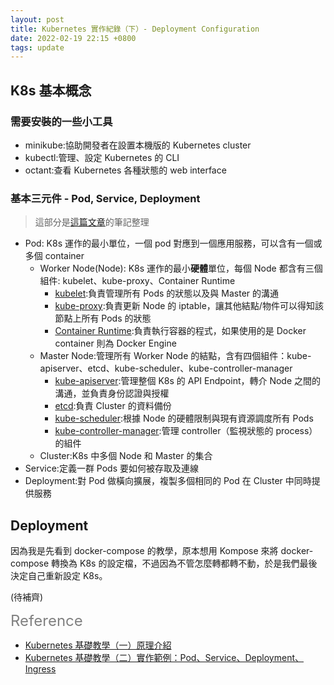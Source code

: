 ```yaml
---
layout: post
title: Kubernetes 實作紀錄（下）- Deployment Configuration
date: 2022-02-19 22:15 +0800
tags: update
---
```


## K8s 基本概念
### 需要安裝的一些小工具
* minikube:協助開發者在設置本機版的 Kubernetes cluster
* kubectl:管理、設定 Kubernetes 的 CLI
* octant:查看 Kubernetes 各種狀態的 web interface

### 基本三元件 - Pod, Service, Deployment
> 這部分是[這篇文章](https://cwhu.medium.com/kubernetes-basic-concept-tutorial-e033e3504ec0)的筆記整理

* Pod: K8s 運作的最小單位，一個 pod 對應到一個應用服務，可以含有一個或多個 container
  * Worker Node(Node): K8s 運作的最小**硬體**單位，每個 Node 都含有三個組件: kubelet、kube-proxy、Container Runtime
    * <ins>kubelet</ins>:負責管理所有 Pods 的狀態以及與 Master 的溝通
    * <ins>kube-proxy</ins>:負責更新 Node 的 iptable，讓其他結點/物件可以得知該節點上所有 Pods 的狀態
    * <ins>Container Runtime</ins>:負責執行容器的程式，如果使用的是 Docker container 則為 Docker Engine
  * Master Node:管理所有 Worker Node 的結點，含有四個組件：kube-apiserver、etcd、kube-scheduler、kube-controller-manager
    * <ins>kube-apiserver</ins>:管理整個 K8s 的 API Endpoint，轉介 Node 之間的溝通，並負責身份認證與授權
    * <ins>etcd</ins>:負責 Cluster 的資料備份
    * <ins>kube-scheduler</ins>:根據 Node 的硬體限制與現有資源調度所有 Pods
    * <ins>kube-controller-manager</ins>:管理 controller（監視狀態的 process）的組件
  * Cluster:K8s 中多個 Node 和 Master 的集合
* Service:定義一群 Pods 要如何被存取及連線
* Deployment:對 Pod 做橫向擴展，複製多個相同的 Pod 在 Cluster 中同時提供服務


## Deployment
因為我是先看到 docker-compose 的教學，原本想用 Kompose 來將 docker-compose 轉換為 K8s 的設定檔，不過因為不管怎麼轉都轉不動，於是我們最後決定自己重新設定 K8s。

(待補齊)

<font color="grey" style="font-size: 24px">Reference</font>
* [Kubernetes 基礎教學（一）原理介紹](https://cwhu.medium.com/kubernetes-basic-concept-tutorial-e033e3504ec0)
* [Kubernetes 基礎教學（二）實作範例：Pod、Service、Deployment、Ingress](https://cwhu.medium.com/kubernetes-implement-ingress-deployment-tutorial-7431c5f96c3e)


